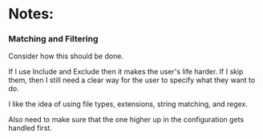 # Notes:

### Matching and Filtering
Consider how this should be done.

If I use Include and Exclude then it makes the user's life harder.
If I skip them, then I still need a clear way for the user to specify what they want to do. 

I like the idea of using file types, extensions, string matching, and regex.


Also need to make sure that the one higher up in the configuration gets handled first.
